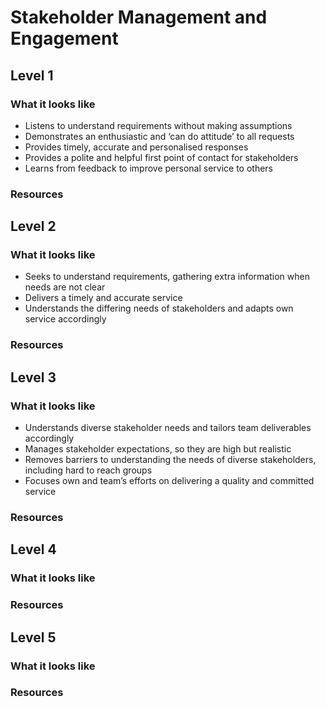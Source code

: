 # Stakeholder Management and Engagement

## Level 1

### What it looks like

- Listens to understand requirements without making assumptions
- Demonstrates an enthusiastic and ‘can do attitude’ to all requests
- Provides timely, accurate and personalised responses
- Provides a polite and helpful first point of contact for stakeholders
- Learns from feedback to improve personal service to others

### Resources

## Level 2

### What it looks like

- Seeks to understand requirements, gathering extra information when needs are not clear
- Delivers a timely and accurate service
- Understands the differing needs of stakeholders and adapts own service accordingly

### Resources

## Level 3

### What it looks like

- Understands diverse stakeholder needs and tailors team deliverables accordingly
- Manages stakeholder expectations, so they are high but realistic
- Removes barriers to understanding the needs of diverse stakeholders, including hard to reach groups
- Focuses own and team’s efforts on delivering a quality and committed service 


### Resources

## Level 4

### What it looks like

### Resources

## Level 5

### What it looks like

### Resources
